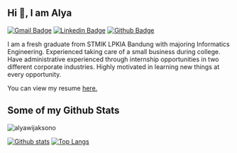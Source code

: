 ## Hi 👋, I am Alya
[![Gmail Badge](https://img.shields.io/badge/-alya.ainun@yahoo.com-c14438?style=flat&logo=Gmail&logoColor=white&link=mailto:alya.ainun@yahoo.com)](mailto:alya.ainun@yahoo.com) 
[![Linkedin Badge](https://img.shields.io/badge/-linkedin.com/in/alyawijaksono-0072b1?style=flat&logo=Linkedin&logoColor=white&link=https://www.linkedin.com/in/alyawijaksono/)](https://www.linkedin.com/in/alyawijaksono/) [![Github Badge](https://img.shields.io/badge/-alyawijaksono-grey?style=flat&logo=github&logoColor=white&link=https://github.com/alyawijaksono/)](https://www.github.com/alyawijaksono/) <p align='left'>I am a fresh graduate from STMIK LPKIA Bandung with majoring Informatics Engineering. Experienced taking care of a small business during college. Have administrative experienced through internship opportunities in two different corporate industries. Highly motivated in learning new things at every opportunity.</p><p align='left'> You can view my resume <a href='http://bit.ly/CV-AlyaAinunHW ' target=_blank><u>here</u>.</a></p>
## Some of my Github Stats
<p align=left> <img src=https://komarev.com/ghpvc/?username=alyawijaksono alt=alyawijaksono /> </p>

[![Github stats](https://github-readme-stats.vercel.app/api?username=alyawijaksono&show_icons=true&include_all_commits=true)](https://github.com/alyawijaksono/github-readme-stats)
[![Top Langs](https://github-readme-stats.vercel.app/api/top-langs/?username=alyawijaksono&layout=compact)](https://github.com/alyawijaksono/github-readme-stats)
